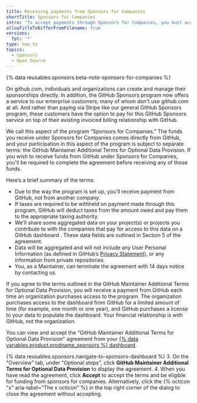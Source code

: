 ```yaml
---
title: Receiving payments from Sponsors for Companies
shortTitle: Sponsors for Companies
intro: "To accept payments through Sponsors for Companies, you must accept the Optional Data Provision."
allowTitleToDifferFromFilename: true
versions:
  fpt: '*'
type: how_to
topics:
  - Sponsors
  - Open Source
---
```


{% data reusables.sponsors.beta-note-sponsors-for-companies %}

On github.com, individuals and organizations can create and manage their sponsorships directly. In addition, the GitHub Sponsors program now offers a service to our enterprise customers, many of whom don't use github.com at all. And rather than paying via Stripe like our general GitHub Sponsors program, these customers have the option to pay for this GitHub Sponsors service on top of their existing invoiced billing relationship with GitHub.

We call this aspect of the program “Sponsors for Companies.” The funds you receive under Sponsors for Companies comes directly from GitHub, and your participation in this aspect of the program is subject to  separate terms: the GitHub Maintainer Additional Terms for Optional Data Provision. If you wish to receive funds from GitHub under Sponsors for Companies, you'll be required to complete the agreement before receiving  any of those funds.

Here’s a brief summary of the terms:

* Due to the way the program is set up, you'll receive payment from GitHub, not from another company.
* If taxes are required to be withheld on payment made through this program, GitHub will deduct taxes from the amount owed and pay them to the appropriate taxing authority.
* We'll share some aggregated data on your project(s) or projects you contribute to with the companies that pay for access to this data on a GitHub dashboard . These data fields are outlined in Section 5 of the agreement.
* Data will be aggregated and will not include any User Personal Information (as defined in GitHub’s [Privacy Statement](/github/site-policy/github-privacy-statement)), or any information from private repositories.
* You, as a Maintainer, can terminate the agreement with 14 days notice by contacting us.

If you agree to the terms outlined in the GitHub Maintainer Additional Terms for Optional Data Provision, you will receive a payment from GitHub each time an organization purchases access to the program. The organization purchases access to the dashboard from GitHub for a limited amount of time (for example, one month or one year), and GitHub purchases a license to your data to populate the dashboard. Your financial relationship is with GitHub, not the organization.

You can view and accept the "GitHub Maintainer Additional Terms for Optional Data Provision" agreement from your [{% data variables.product.prodname_sponsors %} dashboard](https://github.com/sponsors/accounts).

{% data reusables.sponsors.navigate-to-sponsors-dashboard %}
3. On the "Overview" tab, under "Optional steps", click **GitHub Maintainer Additional Terms for Optional Data Provision** to display the agreement.
4. When you have read the agreement, click **Accept** to accept the terms and be eligible for funding from sponsors for companies. Alternatively, click the {% octicon "x" aria-label="The x octicon" %} in the top right corner of the dialog to close the agreement without accepting.

